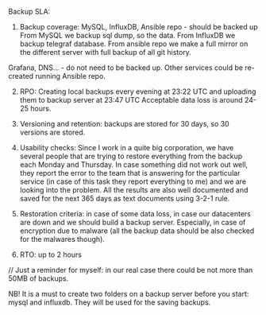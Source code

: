 Backup SLA:

1. Backup coverage: 
MySQL, InfluxDB, Ansible repo - should be backed up
From MySQL we backup sql dump, so the data.
From InfluxDB we backup telegraf database.
From ansible repo we make a full mirror on the different server with full backup of all git history.

Grafana, DNS... - do not need to be backed up. 
Other services could be re-created running Ansible repo.

2. RPO: Creating local backups every evening at 23:22 UTC and uploading them to backup server at 23:47 UTC
Acceptable data loss is around 24-25 hours.

3. Versioning and retention: backups are stored for 30 days, so 30 versions are stored.

4. Usability checks: Since I work in a quite big corporation, we have several people that are trying to restore everything from the backup each Monday and Thursday. In case something did not work out well, they report the error to the team that is answering for the particular service (in case of this task they report everything to me) and we are looking into the problem. 
All the results are also well documented and saved for the next 365 days as text documents using 3-2-1 rule.

5. Restoration criteria: in case of some data loss, in case our datacenters are down and we should build a backup server. Especially, in case of encryption due to malware (all the backup data should be also checked for the malwares though).

6. RTO: up to 2 hours

// Just a reminder for myself: in our real case there could be not more than 50MB of backups.

NB! It is a must to create two folders on a backup server before you start: mysql and influxdb. They will be used for the saving backups.
